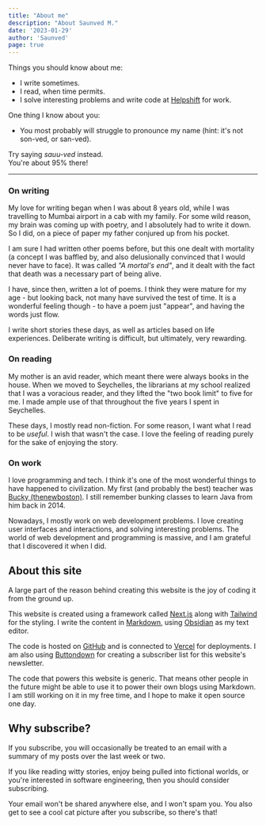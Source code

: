 ```yaml
---
title: "About me"
description: "About Saunved M."
date: '2023-01-29'
author: 'Saunved'
page: true
---
```


Things you should know about me:
- I write sometimes.
- I read, when time permits.
- I solve interesting problems and write code at [Helpshift](https://helpshift.com) for work.

One thing I know about you:
- You most probably will struggle to pronounce my name (hint: it's not son-ved, or san-ved).

Try saying *sauu-ved* instead.  
You're about 95% there!

* * *
### On writing

My love for writing began when I was about 8 years old, while I was travelling to Mumbai airport in a cab with my family. For some wild reason, my brain was coming up with poetry, and I absolutely had to write it down. So I did, on a piece of paper my father conjured up from his pocket.

I am  sure I had written other poems before, but this one dealt with mortality (a concept I was baffled by, and also delusionally convinced that I would never have to face). It was called *"A mortal's end"*, and it dealt with the fact that death was a necessary part of being alive.

I have, since then, written a lot of poems. I think they were mature for my age - but looking back, not many have survived the test of time. It is a wonderful feeling though - to have a poem just "appear", and having the words just flow.

I write short stories these days, as well as articles based on life experiences. Deliberate writing is difficult, but ultimately, very rewarding.


### On reading

My mother is an avid reader, which meant there were always books in the house. When we moved to Seychelles, the librarians at my school realized that I was a voracious reader, and they lifted the "two book limit" to five for me. I made ample use of that throughout the five years I spent in Seychelles.

These days, I mostly read non-fiction. For some reason, I want what I read to be *useful*. I wish that wasn't the case. I love the feeling of reading purely for the sake of enjoying the story.


### On work

I love programming and tech. I think it's one of the most wonderful things to have happened to civilization. 
My first (and probably the best) teacher was [Bucky (thenewboston)](https://www.youtube.com/user/thenewboston). I still remember bunking classes to learn Java from him back in 2014.

Nowadays, I mostly work on web development problems. I love creating user interfaces and interactions, and solving interesting problems. The world of web development and programming is massive, and I am grateful that I discovered it when I did. 


## About this site

A large part of the reason behind creating this website is the joy of coding it from the ground up.

This website is created using a framework called [Next.js](https://nextjs.org) along with [Tailwind](https://tailwindcss.com)  for the styling. I write the content in [Markdown](https://www.markdownguide.org/getting-started/), using [Obsidian](https://obsidian.md/) as my text editor.


The code is hosted on [GitHub](https://github.com) and is connected to [Vercel](https://vercel.com) for deployments. I am also using [Buttondown](https://buttondown.email) for creating a subscriber list for this website's newsletter.

The code that powers this website is generic. That means other people in the future might be able to use it to power their own blogs using Markdown. I am still working on it in my free time, and I hope to make it open source one day.

## Why subscribe?

If you subscribe, you will occasionally be treated to an email with a summary of my posts over the last week or two.

If you like reading witty stories, enjoy being pulled into fictional worlds, or you're interested in software engineering, then you should consider subscribing.

Your email won't be shared anywhere else, and I won't spam you. You also get to see a cool cat picture after you subscribe, so there's that!